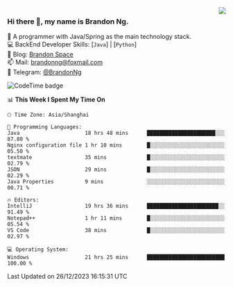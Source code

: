 <img  align="right" src="https://github-readme-stats-brandon0824.vercel.app/api/top-langs/?username=brandon0824&layout=compact">

### Hi there 👋, my name is Brandon Ng.

🌱 A programmer with Java/Spring as the main technology stack.  
💻 BackEnd Developer Skills: [`Java`] | [`Python`]  
📝 Blog: [Brandon Space](https://brandonng.tech)  
📫 Mail: brandonng@foxmail.com  
📰 Telegram: [@BrandonNg](https://t.me/BrandonNg24)  

![CodeTime badge](https://img.shields.io/endpoint?style=flat-square&url=https%3A%2F%2Fapi.codetime.dev%2Fshield%3Fid%3D128%26project%3D%26in%3D604800000)

<!--START_SECTION:waka-->
📊 **This Week I Spent My Time On** 

```text
🕑︎ Time Zone: Asia/Shanghai

💬 Programming Languages: 
Java                     18 hrs 48 mins      ██████████████████████░░░   87.80 % 
Nginx configuration file 1 hr 10 mins        █░░░░░░░░░░░░░░░░░░░░░░░░   05.50 % 
textmate                 35 mins             █░░░░░░░░░░░░░░░░░░░░░░░░   02.79 % 
JSON                     29 mins             █░░░░░░░░░░░░░░░░░░░░░░░░   02.29 % 
Java Properties          9 mins              ░░░░░░░░░░░░░░░░░░░░░░░░░   00.71 % 

🔥 Editors: 
IntelliJ                 19 hrs 36 mins      ███████████████████████░░   91.49 % 
Notepad++                1 hr 11 mins        █░░░░░░░░░░░░░░░░░░░░░░░░   05.54 % 
VS Code                  38 mins             █░░░░░░░░░░░░░░░░░░░░░░░░   02.97 % 

💻 Operating System: 
Windows                  21 hrs 25 mins      █████████████████████████   100.00 % 
```


 Last Updated on 26/12/2023 16:15:31 UTC
<!--END_SECTION:waka-->
